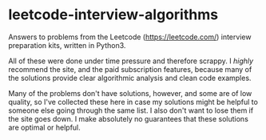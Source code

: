 # leetcode-interview-algorithms
Answers to problems from the Leetcode (https://leetcode.com/) interview preparation kits, written in Python3.

All of these were done under time pressure and therefore scrappy. I *highly* recommend the site, and the paid subscription features, because many of the solutions provide clear algorithmic analysis and clean code examples. 

Many of the problems don't have solutions, however, and some are of low quality, so I've collected these here in case my solutions might be helpful to someone else going through the same list. I also don't want to lose them if the site goes down. I make absolutely no guarantees that these solutions are optimal or helpful.
